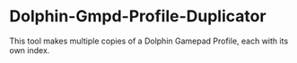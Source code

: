 # Dolphin-Gmpd-Profile-Duplicator
This tool makes multiple copies of a Dolphin Gamepad Profile, each with its own index. 
